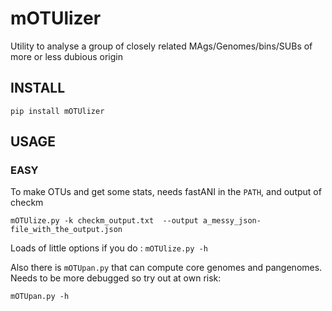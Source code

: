# mOTUlizer
Utility to analyse a group of closely related MAgs/Genomes/bins/SUBs of more or less dubious origin

## INSTALL

```
pip install mOTUlizer
```


## USAGE

### EASY

To make OTUs and get some stats, needs fastANI in the `PATH`, and output of checkm

```
mOTUlize.py -k checkm_output.txt  --output a_messy_json-file_with_the_output.json
```

Loads of little options if you do : `mOTUlize.py -h`

Also there is `mOTUpan.py` that can compute core genomes and pangenomes. Needs to be more debugged so try  out at own risk:

```
mOTUpan.py -h
```
